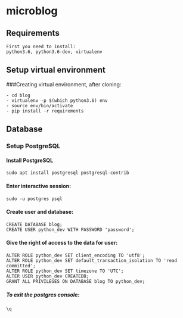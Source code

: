 
# microblog

## Requirements 
```
First you need to install: 
python3.6, python3.6-dev, virtualenv
```
 
## Setup virtual environment

###Creating virtual environment, after cloning:

```
- cd blog
- virtualenv -p $(which python3.6) env
- source env/bin/activate
- pip install -r requirements
```

## Database

### Setup PostgreSQL 

#### Install PostgreSQL
```
sudo apt install postgresql postgresql-contrib
```

#### Enter interactive session:
```
sudo -u postgres psql
```

#### Create user and database:
```
CREATE DATABASE blog;
CREATE USER python_dev WITH PASSWORD 'password';
```

#### Give the right of access to the data for user:
```
ALTER ROLE python_dev SET client_encoding TO 'utf8';
ALTER ROLE python_dev SET default_transaction_isolation TO 'read committed';
ALTER ROLE python_dev SET timezone TO 'UTC';
ALTER USER python_dev CREATEDB;
GRANT ALL PRIVILEGES ON DATABASE blog TO python_dev;
```

##### To exit the postgres console:
```
\q
```
